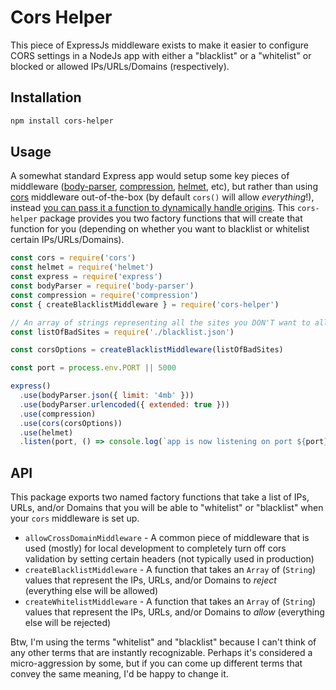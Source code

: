 # Cors Helper

This piece of ExpressJs middleware exists to make it easier to configure CORS settings in a NodeJs app with either a "blacklist" or a "whitelist" or blocked or allowed IPs/URLs/Domains (respectively).

## Installation

```bash
npm install cors-helper
```

## Usage

A somewhat standard Express app would setup some key pieces of middleware ([body-parser](https://www.npmjs.com/package/body-parser), [compression](https://www.npmjs.com/package/compression), [helmet](https://www.npmjs.com/package/helmet), etc), but rather than using [cors](https://www.npmjs.com/package/cors) middleware out-of-the-box (by default `cors()` will allow _everything_!), instead [you can pass it a function to dynamically handle origins](https://www.npmjs.com/package/cors#configuring-cors-w-dynamic-origin). This `cors-helper` package provides you two factory functions that will create that function for you (depending on whether you want to blacklist or whitelist certain IPs/URLs/Domains).

```javascript
const cors = require('cors')
const helmet = require('helmet')
const express = require('express')
const bodyParser = require('body-parser')
const compression = require('compression')
const { createBlacklistMiddleware } = require('cors-helper')

// An array of strings representing all the sites you DON'T want to allow
const listOfBadSites = require('./blacklist.json')

const corsOptions = createBlacklistMiddleware(listOfBadSites)

const port = process.env.PORT || 5000

express()
  .use(bodyParser.json({ limit: '4mb' }))
  .use(bodyParser.urlencoded({ extended: true }))
  .use(compression)
  .use(cors(corsOptions))
  .use(helmet)
  .listen(port, () => console.log(`app is now listening on port ${port}`))
```

## API

This package exports two named factory functions that take a list of IPs, URLs, and/or Domains that you will be able to "whitelist" or "blacklist" when your `cors` middleware is set up.

* `allowCrossDomainMiddleware` - A common piece of middleware that is used (mostly) for local development to completely turn off cors validation by setting certain headers (not typically used in production)
* `createBlacklistMiddleware` - A function that takes an `Array` of (`String`) values that represent the IPs, URLs, and/or Domains to _reject_ (everything else will be allowed)
* `createWhitelistMiddleware` - A function that takes an `Array` of (`String`) values that represent the IPs, URLs, and/or Domains to _allow_ (everything else will be rejected)

Btw, I'm using the terms "whitelist" and "blacklist" because I can't think of any other terms that are instantly recognizable. Perhaps it's considered a micro-aggression by some, but if you can come up different terms that convey the same meaning, I'd be happy to change it.
